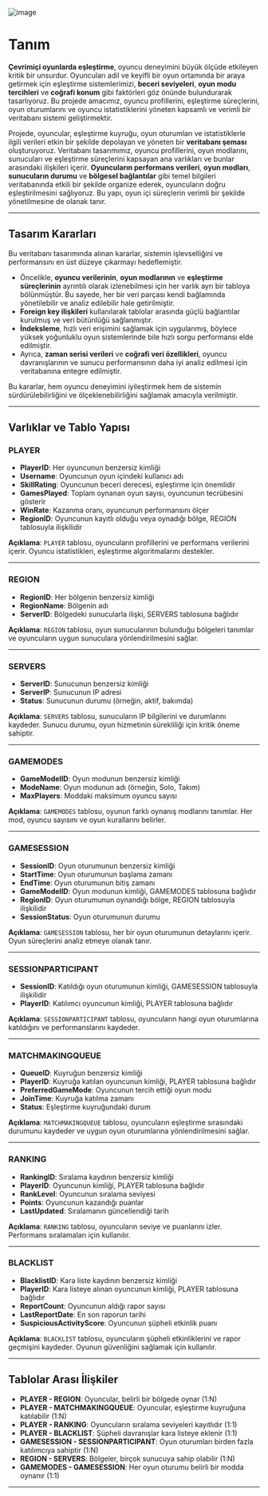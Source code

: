 ![image](https://github.com/user-attachments/assets/e1c04020-5a03-4229-97a7-02cc8352323c)

# Tanım

**Çevrimiçi oyunlarda eşleştirme**, oyuncu deneyimini büyük ölçüde etkileyen kritik bir unsurdur. Oyuncuları adil ve keyifli bir oyun ortamında bir araya getirmek için eşleştirme sistemlerimizi, **beceri seviyeleri**, **oyun modu tercihleri** ve **coğrafi konum** gibi faktörleri göz önünde bulundurarak tasarlıyoruz. Bu projede amacımız, oyuncu profillerini, eşleştirme süreçlerini, oyun oturumlarını ve oyuncu istatistiklerini yöneten kapsamlı ve verimli bir veritabanı sistemi geliştirmektir.

Projede, oyuncular, eşleştirme kuyruğu, oyun oturumları ve istatistiklerle ilgili verileri etkin bir şekilde depolayan ve yöneten bir **veritabanı şeması** oluşturuyoruz. Veritabanı tasarımımız, oyuncu profillerini, oyun modlarını, sunucuları ve eşleştirme süreçlerini kapsayan ana varlıkları ve bunlar arasındaki ilişkileri içerir. **Oyuncuların performans verileri**, **oyun modları**, **sunucuların durumu** ve **bölgesel bağlantılar** gibi temel bilgileri veritabanında etkili bir şekilde organize ederek, oyuncuların doğru eşleştirilmesini sağlıyoruz. Bu yapı, oyun içi süreçlerin verimli bir şekilde yönetilmesine de olanak tanır.

---

## Tasarım Kararları

Bu veritabanı tasarımında alınan kararlar, sistemin işlevselliğini ve performansını en üst düzeye çıkarmayı hedeflemiştir.

- Öncelikle, **oyuncu verilerinin**, **oyun modlarının** ve **eşleştirme süreçlerinin** ayrıntılı olarak izlenebilmesi için her varlık ayrı bir tabloya bölünmüştür. Bu sayede, her bir veri parçası kendi bağlamında yönetilebilir ve analiz edilebilir hale getirilmiştir.
- **Foreign key ilişkileri** kullanılarak tablolar arasında güçlü bağlantılar kurulmuş ve veri bütünlüğü sağlanmıştır.
- **İndeksleme**, hızlı veri erişimini sağlamak için uygulanmış, böylece yüksek yoğunluklu oyun sistemlerinde bile hızlı sorgu performansı elde edilmiştir.
- Ayrıca, **zaman serisi verileri** ve **coğrafi veri özellikleri**, oyuncu davranışlarının ve sunucu performansının daha iyi analiz edilmesi için veritabanına entegre edilmiştir.

Bu kararlar, hem oyuncu deneyimini iyileştirmek hem de sistemin sürdürülebilirliğini ve ölçeklenebilirliğini sağlamak amacıyla verilmiştir.

---

## Varlıklar ve Tablo Yapısı

### PLAYER
- **PlayerID**: Her oyuncunun benzersiz kimliği
- **Username**: Oyuncunun oyun içindeki kullanıcı adı
- **SkillRating**: Oyuncunun beceri derecesi, eşleştirme için önemlidir
- **GamesPlayed**: Toplam oynanan oyun sayısı, oyuncunun tecrübesini gösterir
- **WinRate**: Kazanma oranı, oyuncunun performansını ölçer
- **RegionID**: Oyuncunun kayıtlı olduğu veya oynadığı bölge, REGION tablosuyla ilişkilidir

**Açıklama**: `PLAYER` tablosu, oyuncuların profillerini ve performans verilerini içerir. Oyuncu istatistikleri, eşleştirme algoritmalarını destekler.

---

### REGION
- **RegionID**: Her bölgenin benzersiz kimliği
- **RegionName**: Bölgenin adı
- **ServerID**: Bölgedeki sunucularla ilişki, SERVERS tablosuna bağlıdır

**Açıklama**: `REGION` tablosu, oyun sunucularının bulunduğu bölgeleri tanımlar ve oyuncuların uygun sunuculara yönlendirilmesini sağlar.

---

### SERVERS
- **ServerID**: Sunucunun benzersiz kimliği
- **ServerIP**: Sunucunun IP adresi
- **Status**: Sunucunun durumu (örneğin, aktif, bakımda)

**Açıklama**: `SERVERS` tablosu, sunucuların IP bilgilerini ve durumlarını kaydeder. Sunucu durumu, oyun hizmetinin sürekliliği için kritik öneme sahiptir.

---

### GAMEMODES
- **GameModelID**: Oyun modunun benzersiz kimliği
- **ModeName**: Oyun modunun adı (örneğin, Solo, Takım)
- **MaxPlayers**: Moddaki maksimum oyuncu sayısı

**Açıklama**: `GAMEMODES` tablosu, oyunun farklı oynanış modlarını tanımlar. Her mod, oyuncu sayısını ve oyun kurallarını belirler.

---

### GAMESESSION
- **SessionID**: Oyun oturumunun benzersiz kimliği
- **StartTime**: Oyun oturumunun başlama zamanı
- **EndTime**: Oyun oturumunun bitiş zamanı
- **GameModelID**: Oyun modunun kimliği, GAMEMODES tablosuna bağlıdır
- **RegionID**: Oyun oturumunun oynandığı bölge, REGION tablosuyla ilişkilidir
- **SessionStatus**: Oyun oturumunun durumu

**Açıklama**: `GAMESESSION` tablosu, her bir oyun oturumunun detaylarını içerir. Oyun süreçlerini analiz etmeye olanak tanır.

---

### SESSIONPARTICIPANT
- **SessionID**: Katıldığı oyun oturumunun kimliği, GAMESESSION tablosuyla ilişkilidir
- **PlayerID**: Katılımcı oyuncunun kimliği, PLAYER tablosuna bağlıdır

**Açıklama**: `SESSIONPARTICIPANT` tablosu, oyuncuların hangi oyun oturumlarına katıldığını ve performanslarını kaydeder.

---

### MATCHMAKINGQUEUE
- **QueueID**: Kuyruğun benzersiz kimliği
- **PlayerID**: Kuyruğa katılan oyuncunun kimliği, PLAYER tablosuna bağlıdır
- **PreferredGameMode**: Oyuncunun tercih ettiği oyun modu
- **JoinTime**: Kuyruğa katılma zamanı
- **Status**: Eşleştirme kuyruğundaki durum

**Açıklama**: `MATCHMAKINGQUEUE` tablosu, oyuncuların eşleştirme sırasındaki durumunu kaydeder ve uygun oyun oturumlarına yönlendirilmesini sağlar.

---

### RANKING
- **RankingID**: Sıralama kaydının benzersiz kimliği
- **PlayerID**: Oyuncunun kimliği, PLAYER tablosuna bağlıdır
- **RankLevel**: Oyuncunun sıralama seviyesi
- **Points**: Oyuncunun kazandığı puanlar
- **LastUpdated**: Sıralamanın güncellendiği tarih

**Açıklama**: `RANKING` tablosu, oyuncuların seviye ve puanlarını izler. Performans sıralamaları için kullanılır.

---

### BLACKLIST
- **BlacklistID**: Kara liste kaydının benzersiz kimliği
- **PlayerID**: Kara listeye alınan oyuncunun kimliği, PLAYER tablosuna bağlıdır
- **ReportCount**: Oyuncunun aldığı rapor sayısı
- **LastReportDate**: En son raporun tarihi
- **SuspiciousActivityScore**: Oyuncunun şüpheli etkinlik puanı

**Açıklama**: `BLACKLIST` tablosu, oyuncuların şüpheli etkinliklerini ve rapor geçmişini kaydeder. Oyunun güvenliğini sağlamak için kullanılır.

---

## Tablolar Arası İlişkiler

- **PLAYER - REGION**: Oyuncular, belirli bir bölgede oynar (1:N)
- **PLAYER - MATCHMAKINGQUEUE**: Oyuncular, eşleştirme kuyruğuna katılabilir (1:N)
- **PLAYER - RANKING**: Oyuncuların sıralama seviyeleri kayıtlıdır (1:1)
- **PLAYER - BLACKLIST**: Şüpheli davranışlar kara listeye eklenir (1:1)
- **GAMESESSION - SESSIONPARTICIPANT**: Oyun oturumları birden fazla katılımcıya sahiptir (1:N)
- **REGION - SERVERS**: Bölgeler, birçok sunucuya sahip olabilir (1:N)
- **GAMEMODES - GAMESESSION**: Her oyun oturumu belirli bir modda oynanır (1:1)

--- 
